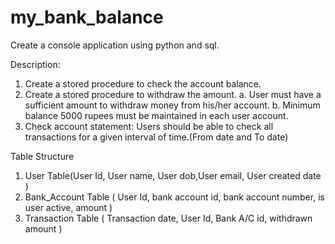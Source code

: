 # my_bank_balance
Create a console application using python and sql.

Description:
1. Create a stored procedure to check the account balance.
2. Create a stored procedure to withdraw the amount.
  a. User must have a sufficient amount to withdraw money from his/her account.
  b. Minimum balance 5000 rupees must be maintained in each user account.
3. Check account statement: Users should be able to check all transactions for
  a given interval of time.(From date and To date)

Table Structure
1. User Table(User Id, User name, User dob,User email, User created date )
2. Bank_Account Table ( User Id, bank account id, bank account number, is
user active, amount )
3. Transaction Table ( Transaction date, User Id, Bank A/C id, withdrawn
amount )
